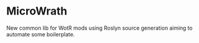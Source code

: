 # MicroWrath

New common lib for WotR mods using Roslyn source generation aiming to automate some boilerplate.
